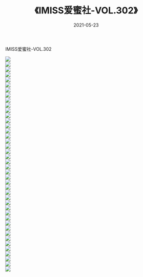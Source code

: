 ﻿---
layout: post
title:  《IMISS爱蜜社-VOL.302》
date:   2021-05-23
img: http://img.660000.xyz/Sharelink/网络美图/2021/IMISS爱蜜社-VOL.302/000.jpg
categories: [美女, 清纯, 唯美]
---

IMISS爱蜜社-VOL.302

  ![](http://img.660000.xyz/Sharelink/网络美图/2021/IMISS爱蜜社-VOL.302/001.jpg) <br> ![](http://img.660000.xyz/Sharelink/网络美图/2021/IMISS爱蜜社-VOL.302/002.jpg) <br> ![](http://img.660000.xyz/Sharelink/网络美图/2021/IMISS爱蜜社-VOL.302/003.jpg) <br> ![](http://img.660000.xyz/Sharelink/网络美图/2021/IMISS爱蜜社-VOL.302/004.jpg) <br> ![](http://img.660000.xyz/Sharelink/网络美图/2021/IMISS爱蜜社-VOL.302/005.jpg) <br> ![](http://img.660000.xyz/Sharelink/网络美图/2021/IMISS爱蜜社-VOL.302/006.jpg) <br> ![](http://img.660000.xyz/Sharelink/网络美图/2021/IMISS爱蜜社-VOL.302/007.jpg) <br> ![](http://img.660000.xyz/Sharelink/网络美图/2021/IMISS爱蜜社-VOL.302/008.jpg) <br> ![](http://img.660000.xyz/Sharelink/网络美图/2021/IMISS爱蜜社-VOL.302/009.jpg) <br> ![](http://img.660000.xyz/Sharelink/网络美图/2021/IMISS爱蜜社-VOL.302/010.jpg) <br> ![](http://img.660000.xyz/Sharelink/网络美图/2021/IMISS爱蜜社-VOL.302/011.jpg) <br> ![](http://img.660000.xyz/Sharelink/网络美图/2021/IMISS爱蜜社-VOL.302/012.jpg) <br> ![](http://img.660000.xyz/Sharelink/网络美图/2021/IMISS爱蜜社-VOL.302/013.jpg) <br> ![](http://img.660000.xyz/Sharelink/网络美图/2021/IMISS爱蜜社-VOL.302/014.jpg) <br> ![](http://img.660000.xyz/Sharelink/网络美图/2021/IMISS爱蜜社-VOL.302/015.jpg) <br> ![](http://img.660000.xyz/Sharelink/网络美图/2021/IMISS爱蜜社-VOL.302/016.jpg) <br> ![](http://img.660000.xyz/Sharelink/网络美图/2021/IMISS爱蜜社-VOL.302/017.jpg) <br> ![](http://img.660000.xyz/Sharelink/网络美图/2021/IMISS爱蜜社-VOL.302/018.jpg) <br> ![](http://img.660000.xyz/Sharelink/网络美图/2021/IMISS爱蜜社-VOL.302/019.jpg) <br> ![](http://img.660000.xyz/Sharelink/网络美图/2021/IMISS爱蜜社-VOL.302/020.jpg) <br> ![](http://img.660000.xyz/Sharelink/网络美图/2021/IMISS爱蜜社-VOL.302/021.jpg) <br> ![](http://img.660000.xyz/Sharelink/网络美图/2021/IMISS爱蜜社-VOL.302/022.jpg) <br> ![](http://img.660000.xyz/Sharelink/网络美图/2021/IMISS爱蜜社-VOL.302/023.jpg) <br> ![](http://img.660000.xyz/Sharelink/网络美图/2021/IMISS爱蜜社-VOL.302/024.jpg) <br> ![](http://img.660000.xyz/Sharelink/网络美图/2021/IMISS爱蜜社-VOL.302/025.jpg) <br> ![](http://img.660000.xyz/Sharelink/网络美图/2021/IMISS爱蜜社-VOL.302/026.jpg) <br> ![](http://img.660000.xyz/Sharelink/网络美图/2021/IMISS爱蜜社-VOL.302/027.jpg) <br> ![](http://img.660000.xyz/Sharelink/网络美图/2021/IMISS爱蜜社-VOL.302/028.jpg) <br> ![](http://img.660000.xyz/Sharelink/网络美图/2021/IMISS爱蜜社-VOL.302/029.jpg) <br> ![](http://img.660000.xyz/Sharelink/网络美图/2021/IMISS爱蜜社-VOL.302/030.jpg) <br> ![](http://img.660000.xyz/Sharelink/网络美图/2021/IMISS爱蜜社-VOL.302/031.jpg) <br> ![](http://img.660000.xyz/Sharelink/网络美图/2021/IMISS爱蜜社-VOL.302/032.jpg) <br> ![](http://img.660000.xyz/Sharelink/网络美图/2021/IMISS爱蜜社-VOL.302/033.jpg) <br> ![](http://img.660000.xyz/Sharelink/网络美图/2021/IMISS爱蜜社-VOL.302/034.jpg) <br> ![](http://img.660000.xyz/Sharelink/网络美图/2021/IMISS爱蜜社-VOL.302/035.jpg) <br> ![](http://img.660000.xyz/Sharelink/网络美图/2021/IMISS爱蜜社-VOL.302/036.jpg) <br> ![](http://img.660000.xyz/Sharelink/网络美图/2021/IMISS爱蜜社-VOL.302/037.jpg) <br> ![](http://img.660000.xyz/Sharelink/网络美图/2021/IMISS爱蜜社-VOL.302/038.jpg) <br> ![](http://img.660000.xyz/Sharelink/网络美图/2021/IMISS爱蜜社-VOL.302/039.jpg) <br> ![](http://img.660000.xyz/Sharelink/网络美图/2021/IMISS爱蜜社-VOL.302/040.jpg) <br> ![](http://img.660000.xyz/Sharelink/网络美图/2021/IMISS爱蜜社-VOL.302/041.jpg) <br> ![](http://img.660000.xyz/Sharelink/网络美图/2021/IMISS爱蜜社-VOL.302/042.jpg) <br>